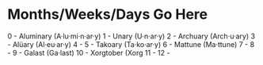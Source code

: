 # Months/Weeks/Days  Go Here
 0 - Aluminary (A·lu·mi·n·ar·y)
 1 - Unary (U·n·ar·y)
 2 - Archuary (Arch·u·ary)
 3 - Alüary (Al·eu·ar·y)
 4 -
 5 - Takoary (Ta·ko·ar·y)
 6 - Mattune (Ma·ttune)
 7 -
 8 -
 9 - Galast (Ga·last)
10 - Xorgtober (Xorg
11 -
12 -
